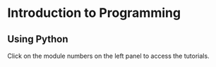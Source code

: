 # Introduction to Programming
## Using Python

Click on the module numbers on the left panel to access the tutorials.